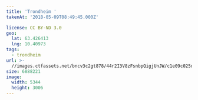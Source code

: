 ```yaml
---
title: 'Trondheim '
takenAt: '2018-05-09T08:49:45.000Z'

license: CC BY-ND 3.0
geo:
  lat: 63.426413
  lng: 10.40973
tags:
  - trondheim
url: >-
  //images.ctfassets.net/bncv3c2gt878/44r2I3V8zFsnbpQigjUnJW/c1e09c025de9fc6cfa1e77dd8ebfe25c/trondheim_28164238818_o
size: 6888221
image:
  width: 5344
  height: 3006
---
```

